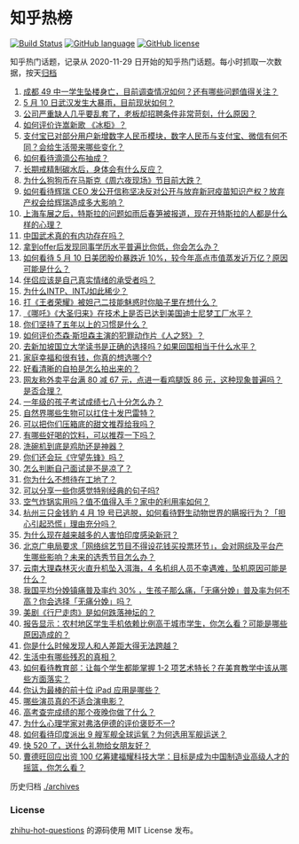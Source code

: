 # 知乎热榜
[![Build Status](https://github.com/ToWeLong/zhihu-hot-questions/workflows/CI/badge.svg)](https://github.com/ToWeLong/zhihu-hot-questions/actions)
[![GitHub language](https://img.shields.io/badge/language-golang-orange.svg)](https://golang.org/)
[![GitHub license](https://img.shields.io/github/license/ToWeLong/zhihu-hot-questions)](https://github.com/ToWeLong/zhihu-hot-questions/blob/main/LICENSE)

知乎热门话题，记录从 2020-11-29 日开始的知乎热门话题。每小时抓取一次数据，按天[归档](./archives)

<!-- BEGIN -->

1. [成都 49 中一学生坠楼身亡，目前调查情况如何？还有哪些问题值得关注？](https://www.zhihu.com/question/458690995)
1. [5 月 10 日武汉发生大暴雨，目前现状如何？](https://www.zhihu.com/question/458694221)
1. [公司严重缺人几乎要乱套了，老板却招聘条件非常苛刻，什么原因？](https://www.zhihu.com/question/458077938)
1. [如何评价许嵩新歌 《冰柜》？](https://www.zhihu.com/question/458749554)
1. [支付宝已对部分用户新增数字人民币模块，数字人民币与支付宝、微信有何不同？会给生活带来哪些变化？](https://www.zhihu.com/question/458640901)
1. [如何看待滴滴公布抽成？](https://www.zhihu.com/question/458266748)
1. [长期戒精制碳水后，身体会有什么反应？](https://www.zhihu.com/question/368157736)
1. [为什么狗狗币在马斯克《周六夜现场》节目前大跌？](https://www.zhihu.com/question/458505263)
1. [如何看待辉瑞 CEO 发公开信称坚决反对公开与放弃新冠疫苗知识产权？放弃产权会给辉瑞造成多大影响？](https://www.zhihu.com/question/458516995)
1. [上海车展之后，特斯拉的问题如雨后春笋被报道，现在开特斯拉的人都是什么样的心理？](https://www.zhihu.com/question/458585086)
1. [中国武术真的有内功存在吗？](https://www.zhihu.com/question/29086555)
1. [拿到offer后发现同事学历水平普遍比你低，你会怎么办？](https://www.zhihu.com/question/453425750)
1. [如何看待 5 月 10 日美团股价暴跌近 10%，较今年高点市值蒸发近万亿？原因可能是什么？](https://www.zhihu.com/question/458673613)
1. [伴侣应该是自己真实情绪的承受者吗？](https://www.zhihu.com/question/302561314)
1. [为什么INTP、INTJ如此稀少？](https://www.zhihu.com/question/357147669)
1. [打《王者荣耀》被妲己二技能魅惑时你脑子里在想什么？](https://www.zhihu.com/question/455738970)
1. [《哪吒》《大圣归来》在技术上是否已达到美国迪士尼梦工厂水平？](https://www.zhihu.com/question/389058916)
1. [你们坚持了五年以上的习惯是什么？](https://www.zhihu.com/question/439042496)
1. [如何评价杰森·斯坦森主演的犯罪动作片《人之怒》？](https://www.zhihu.com/question/457101926)
1. [去新加坡国立大学读书是正确的选择吗？如果回国相当于什么水平？](https://www.zhihu.com/question/415399401)
1. [家庭幸福和很有钱，你真的想选哪个?](https://www.zhihu.com/question/455357456)
1. [好看清晰的自拍是怎么拍出来的？](https://www.zhihu.com/question/267598322)
1. [网友称外卖平台满 80 减 67 元，点进一看鸡腿饭 86 元，这种现象普遍吗？是否合理？](https://www.zhihu.com/question/458657073)
1. [一年级的孩子考试成绩七八十分怎么办？](https://www.zhihu.com/question/423393543)
1. [自然界哪些生物可以扛住十发巴雷特？](https://www.zhihu.com/question/458544903)
1. [可以把你们压箱底的甜文推荐给我吗？](https://www.zhihu.com/question/339160762)
1. [有哪些好喝的饮料，可以推荐一下吗？](https://www.zhihu.com/question/278942720)
1. [洗碗机到底是鸡肋还是神器？](https://www.zhihu.com/question/336267047)
1. [你们还会玩《守望先锋》吗？](https://www.zhihu.com/question/458654100)
1. [怎么判断自己面试是不是凉了？](https://www.zhihu.com/question/267849861)
1. [你为什么不想待在工地了？](https://www.zhihu.com/question/278592510)
1. [可以分享一些你感觉特别经典的句子吗?](https://www.zhihu.com/question/456133524)
1. [空气炸锅实用吗？值不值得入手？家中的利用率如何？](https://www.zhihu.com/question/60108615)
1. [杭州三只金钱豹 4 月 19 号已逃脱，如何看待野生动物世界的瞒报行为？「担心引起恐慌」理由充分吗？](https://www.zhihu.com/question/458565862)
1. [为什么现在越来越多的人害怕印度感染新冠？](https://www.zhihu.com/question/384288033)
1. [北京广电局要求「网络综艺节目不得设花钱买投票环节」，会对网综及平台产生哪些影响？未来的选秀节目怎么办？](https://www.zhihu.com/question/458698135)
1. [云南大理森林灭火直升机坠入洱海，4 名机组人员不幸遇难，坠机原因可能是什么？](https://www.zhihu.com/question/458664094)
1. [我国平均分娩镇痛普及率约 30% ，生孩子那么痛，「无痛分娩」普及率为何不高？你会选择「无痛分娩」吗？](https://www.zhihu.com/question/458562621)
1. [美剧《行尸走肉》是如何跌落神坛的？](https://www.zhihu.com/question/300658142)
1. [报告显示：农村地区学生手机依赖比例高于城市学生，你怎么看？可能是哪些原因造成的？](https://www.zhihu.com/question/458628261)
1. [你是什么时候发现人和人差距大得无法跨越？](https://www.zhihu.com/question/28087919)
1. [生活中有哪些残忍的真相？](https://www.zhihu.com/question/63894266)
1. [如何看待教育部：让每个学生都能掌握 1-2 项艺术特长？在美育教学中该从哪些方面落实？](https://www.zhihu.com/question/458077269)
1. [你认为最棒的前十位 iPad 应用是哪些？](https://www.zhihu.com/question/34453138)
1. [哪些演员真的不适合演电影？](https://www.zhihu.com/question/451042144)
1. [高考查完成绩的那个夜晚你做了什么？](https://www.zhihu.com/question/455878400)
1. [为什么心理学家对弗洛伊德的评价褒贬不一?](https://www.zhihu.com/question/458001165)
1. [如何看待印度派出 9 艘军舰全球运氧？为何选用军舰运送？](https://www.zhihu.com/question/458210866)
1. [快 520 了，送什么礼物给女朋友好？](https://www.zhihu.com/question/323989785)
1. [曹德旺回应出资 100 亿筹建福耀科技大学：目标是成为中国制造业高级人才的摇篮，你怎么看？](https://www.zhihu.com/question/458657914)

<!-- END -->

历史归档 [./archives](./archives)


### License
[zhihu-hot-questions](https://github.com/towelong/zhihu-hot-questions) 的源码使用 MIT License 发布。